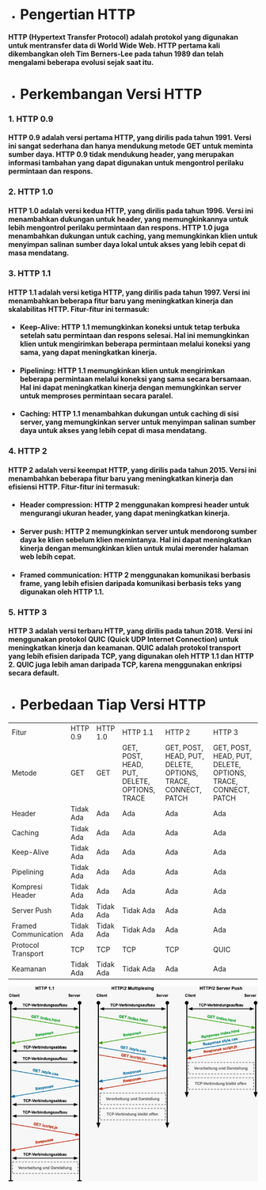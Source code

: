 - # __Pengertian HTTP__
#### HTTP (Hypertext Transfer Protocol) adalah protokol yang digunakan untuk mentransfer data di World Wide Web. HTTP pertama kali dikembangkan oleh Tim Berners-Lee pada tahun 1989 dan telah mengalami beberapa evolusi sejak saat itu.
#
- # __Perkembangan Versi HTTP__
### 1. HTTP 0.9
#### HTTP 0.9 adalah versi pertama HTTP, yang dirilis pada tahun 1991. Versi ini sangat sederhana dan hanya mendukung metode GET untuk meminta sumber daya. HTTP 0.9 tidak mendukung header, yang merupakan informasi tambahan yang dapat digunakan untuk mengontrol perilaku permintaan dan respons.
### 2. HTTP 1.0
#### HTTP 1.0 adalah versi kedua HTTP, yang dirilis pada tahun 1996. Versi ini menambahkan dukungan untuk header, yang memungkinkannya untuk lebih mengontrol perilaku permintaan dan respons. HTTP 1.0 juga menambahkan dukungan untuk caching, yang memungkinkan klien untuk menyimpan salinan sumber daya lokal untuk akses yang lebih cepat di masa mendatang.
### 3. HTTP 1.1
#### HTTP 1.1 adalah versi ketiga HTTP, yang dirilis pada tahun 1997. Versi ini menambahkan beberapa fitur baru yang meningkatkan kinerja dan skalabilitas HTTP. Fitur-fitur ini termasuk:
- #### Keep-Alive: HTTP 1.1 memungkinkan koneksi untuk tetap terbuka setelah satu permintaan dan respons selesai. Hal ini memungkinkan klien untuk mengirimkan beberapa permintaan melalui koneksi yang sama, yang dapat meningkatkan kinerja.
- #### Pipelining: HTTP 1.1 memungkinkan klien untuk mengirimkan beberapa permintaan melalui koneksi yang sama secara bersamaan. Hal ini dapat meningkatkan kinerja dengan memungkinkan server untuk memproses permintaan secara paralel.
- #### Caching: HTTP 1.1 menambahkan dukungan untuk caching di sisi server, yang memungkinkan server untuk menyimpan salinan sumber daya untuk akses yang lebih cepat di masa mendatang.
### 4. HTTP 2
#### HTTP 2 adalah versi keempat HTTP, yang dirilis pada tahun 2015. Versi ini menambahkan beberapa fitur baru yang meningkatkan kinerja dan efisiensi HTTP. Fitur-fitur ini termasuk:
- #### Header compression: HTTP 2 menggunakan kompresi header untuk mengurangi ukuran header, yang dapat meningkatkan kinerja.
- #### Server push: HTTP 2 memungkinkan server untuk mendorong sumber daya ke klien sebelum klien memintanya. Hal ini dapat meningkatkan kinerja dengan memungkinkan klien untuk mulai merender halaman web lebih cepat.
- #### Framed communication: HTTP 2 menggunakan komunikasi berbasis frame, yang lebih efisien daripada komunikasi berbasis teks yang digunakan oleh HTTP 1.1.
### 5. HTTP 3
#### HTTP 3 adalah versi terbaru HTTP, yang dirilis pada tahun 2018. Versi ini menggunakan protokol QUIC (Quick UDP Internet Connection) untuk meningkatkan kinerja dan keamanan. QUIC adalah protokol transport yang lebih efisien daripada TCP, yang digunakan oleh HTTP 1.1 dan HTTP 2. QUIC juga lebih aman daripada TCP, karena menggunakan enkripsi secara default.
#
- # __Perbedaan Tiap Versi HTTP__
<table>
    <tr>
        <td>Fitur</td>
        <td>HTTP 0.9</td>
        <td>HTTP 1.0</td>
        <td>HTTP 1.1</td>
        <td>HTTP 2</td>
        <td>HTTP 3</td>
    </tr>
    <tr>
        <td>Metode</td>
        <td>GET</td>
        <td>GET</td>
        <td>GET, POST, HEAD, PUT, DELETE, OPTIONS, TRACE</td>
        <td>GET, POST, HEAD, PUT, DELETE, OPTIONS, TRACE, CONNECT, PATCH</td>
        <td>GET, POST, HEAD, PUT, DELETE, OPTIONS, TRACE, CONNECT, PATCH</td>
    </tr>
    <tr>
        <td>Header</td>
        <td>Tidak Ada</td>
        <td>Ada</td>
        <td>Ada</td>
        <td>Ada</td>
        <td>Ada</td>
    </tr>
    <tr>
        <td>Caching</td>
        <td>Tidak Ada</td>
        <td>Ada</td>
        <td>Ada</td>
        <td>Ada</td>
        <td>Ada</td>
    </tr>
    <tr>
        <td>Keep-Alive</td>
        <td>Tidak Ada</td>
        <td>Ada</td>
        <td>Ada</td>
        <td>Ada</td>
        <td>Ada</td>
    </tr>
    <tr>
        <td>Pipelining</td>
        <td>Tidak Ada</td>
        <td>Ada</td>
        <td>Ada</td>
        <td>Ada</td>
        <td>Ada</td>
    </tr>
    <tr>
        <td>Kompresi Header</td>
        <td>Tidak Ada</td>
        <td>Ada</td>
        <td>Ada</td>
        <td>Ada</td>
        <td>Ada</td>
    </tr>
    <tr>
        <td>Server Push</td>
        <td>Tidak Ada</td>
        <td>Tidak Ada</td>
        <td>Tidak Ada</td>
        <td>Ada</td>
        <td>Ada</td>
    </tr>
    <tr>
        <td>Framed Communication</td>
        <td>Tidak Ada</td>
        <td>Tidak Ada</td>
        <td>Tidak Ada</td>
        <td>Ada</td>
        <td>Ada</td>
    </tr>
    <tr>
        <td>Protocol Transport</td>
        <td>TCP</td>
        <td>TCP</td>
        <td>TCP</td>
        <td>TCP</td>
        <td>QUIC</td>
    </tr>
    <tr>
        <td>Keamanan</td>
        <td>Tidak Ada</td>
        <td>Tidak Ada</td>
        <td>Tidak Ada</td>
        <td>Ada</td>
        <td>Ada</td>
    </tr>
  </table>
  
![Beda Versi HTTP](https://github.com/qiau/Konsep-Jaringan/blob/main/assets/WhatsApp%20Image%202023-09-04%20at%201.47.06%20PM.jpeg)

